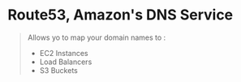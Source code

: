 # Route53, Amazon's DNS Service

> Allows yo to map your domain names to :
> * EC2 Instances
> * Load Balancers
> * S3 Buckets

